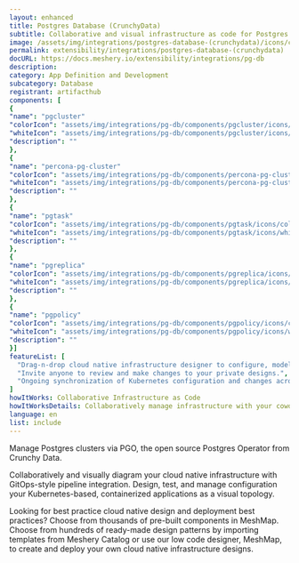 ```yaml
---
layout: enhanced
title: Postgres Database (CrunchyData)
subtitle: Collaborative and visual infrastructure as code for Postgres Database (CrunchyData)
image: /assets/img/integrations/postgres-database-(crunchydata)/icons/color/postgres-database-(crunchydata)-color.svg
permalink: extensibility/integrations/postgres-database-(crunchydata)
docURL: https://docs.meshery.io/extensibility/integrations/pg-db
description: 
category: App Definition and Development
subcategory: Database
registrant: artifacthub
components: [
{
"name": "pgcluster"
"colorIcon": "assets/img/integrations/pg-db/components/pgcluster/icons/color/pgcluster-color.svg"
"whiteIcon": "assets/img/integrations/pg-db/components/pgcluster/icons/white/pgcluster-white.svg"
"description": ""
},
{
"name": "percona-pg-cluster"
"colorIcon": "assets/img/integrations/pg-db/components/percona-pg-cluster/icons/color/percona-pg-cluster-color.svg"
"whiteIcon": "assets/img/integrations/pg-db/components/percona-pg-cluster/icons/white/percona-pg-cluster-white.svg"
"description": ""
},
{
"name": "pgtask"
"colorIcon": "assets/img/integrations/pg-db/components/pgtask/icons/color/pgtask-color.svg"
"whiteIcon": "assets/img/integrations/pg-db/components/pgtask/icons/white/pgtask-white.svg"
"description": ""
},
{
"name": "pgreplica"
"colorIcon": "assets/img/integrations/pg-db/components/pgreplica/icons/color/pgreplica-color.svg"
"whiteIcon": "assets/img/integrations/pg-db/components/pgreplica/icons/white/pgreplica-white.svg"
"description": ""
},
{
"name": "pgpolicy"
"colorIcon": "assets/img/integrations/pg-db/components/pgpolicy/icons/color/pgpolicy-color.svg"
"whiteIcon": "assets/img/integrations/pg-db/components/pgpolicy/icons/white/pgpolicy-white.svg"
"description": ""
}]
featureList: [
  "Drag-n-drop cloud native infrastructure designer to configure, model, and deploy your workloads.",
  "Invite anyone to review and make changes to your private designs.",
  "Ongoing synchronization of Kubernetes configuration and changes across any number of clusters."
]
howItWorks: Collaborative Infrastructure as Code
howItWorksDetails: Collaboratively manage infrastructure with your coworkers synchronously sharing the same designs.
language: en
list: include
---
```

<p>
Manage Postgres clusters via PGO, the open source Postgres Operator from Crunchy Data.
</p>
<p>
    Collaboratively and visually diagram your cloud native infrastructure with GitOps-style pipeline integration. Design, test, and manage configuration your Kubernetes-based, containerized applications as a visual topology.
</p>
<p>
    Looking for best practice cloud native design and deployment best practices? Choose from thousands of pre-built components in MeshMap. Choose from hundreds of ready-made design patterns by importing templates from Meshery Catalog or use our low code designer, MeshMap, to create and deploy your own cloud native infrastructure designs.
</p>
